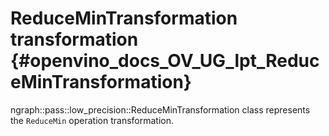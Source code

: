 # ReduceMinTransformation transformation {#openvino_docs_OV_UG_lpt_ReduceMinTransformation}

ngraph::pass::low_precision::ReduceMinTransformation class represents the `ReduceMin` operation transformation.
